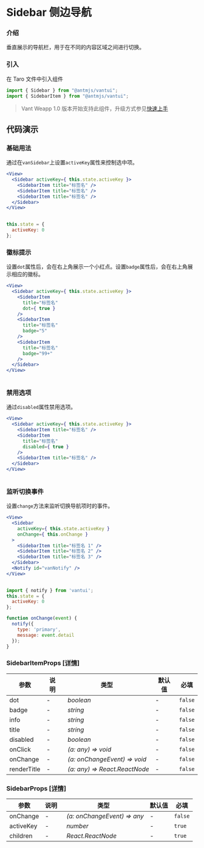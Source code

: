 # Sidebar 侧边导航

### 介绍

垂直展示的导航栏，用于在不同的内容区域之间进行切换。

### 引入

在 Taro 文件中引入组件

```js
import { Sidebar } from "@antmjs/vantui";
import { SidebarItem } from "@antmjs/vantui"; 
```

> Vant Weapp 1.0 版本开始支持此组件，升级方式参见[快速上手](#/quickstart)

## 代码演示

### 基础用法

通过在`vanSidebar`上设置`activeKey`属性来控制选中项。

```jsx
<View>
  <Sidebar activeKey={ this.state.activeKey }>
    <SidebarItem title="标签名" />
    <SidebarItem title="标签名" />
    <SidebarItem title="标签名" />
  </Sidebar>
</View>
 
```

```js
this.state = {
  activeKey: 0
}; 
```

### 徽标提示

设置`dot`属性后，会在右上角展示一个小红点。设置`badge`属性后，会在右上角展示相应的徽标。

```jsx
<View>
  <Sidebar activeKey={ this.state.activeKey }>
    <SidebarItem
      title="标签名"
      dot={ true }
    />
    <SidebarItem
      title="标签名"
      badge="5"
    />
    <SidebarItem
      title="标签名"
      badge="99+"
    />
  </Sidebar>
</View>
 
```

### 禁用选项

通过`disabled`属性禁用选项。

```jsx
<View>
  <Sidebar activeKey={ this.state.activeKey }>
    <SidebarItem title="标签名" />
    <SidebarItem
      title="标签名"
      disabled={ true }
    />
    <SidebarItem title="标签名" />
  </Sidebar>
</View>
 
```

### 监听切换事件

设置`change`方法来监听切换导航项时的事件。

```jsx
<View>
  <Sidebar
    activeKey={ this.state.activeKey }
    onChange={ this.onChange }
  >
    <SidebarItem title="标签名 1" />
    <SidebarItem title="标签名 2" />
    <SidebarItem title="标签名 3" />
  </Sidebar>
  <Notify id="vanNotify" />
</View>
 
```

```js
import { notify } from 'vantui';
this.state = {
  activeKey: 0
};

function onChange(event) {
  notify({
    type: 'primary',
    message: event.detail
  });
} 
```
### SidebarItemProps [[详情]](https://github.com/AntmJS/vantui/tree/main/packages/vantui/types/sidebar.d.ts)   

| 参数 | 说明 | 类型 | 默认值 | 必填 |
| --- | --- | --- | --- | --- |
| dot | - | _&nbsp;&nbsp;boolean<br/>_ | - | `false` |
| badge | - | _&nbsp;&nbsp;string<br/>_ | - | `false` |
| info | - | _&nbsp;&nbsp;string<br/>_ | - | `false` |
| title | - | _&nbsp;&nbsp;string<br/>_ | - | `false` |
| disabled | - | _&nbsp;&nbsp;boolean<br/>_ | - | `false` |
| onClick | - | _&nbsp;&nbsp;(a:&nbsp;any)&nbsp;=>&nbsp;void<br/>_ | - | `false` |
| onChange | - | _&nbsp;&nbsp;(a:&nbsp;onChangeEvent)&nbsp;=>&nbsp;void<br/>_ | - | `false` |
| renderTitle | - | _&nbsp;&nbsp;(a:&nbsp;any)&nbsp;=>&nbsp;React.ReactNode<br/>_ | - | `false` |

### SidebarProps [[详情]](https://github.com/AntmJS/vantui/tree/main/packages/vantui/types/sidebar.d.ts)   

| 参数 | 说明 | 类型 | 默认值 | 必填 |
| --- | --- | --- | --- | --- |
| onChange | - | _&nbsp;&nbsp;(a:&nbsp;onChangeEvent)&nbsp;=>&nbsp;any<br/>_ | - | `false` |
| activeKey | - | _&nbsp;&nbsp;number<br/>_ | - | `true` |
| children | - | _&nbsp;&nbsp;React.ReactNode<br/>_ | - | `true` |

